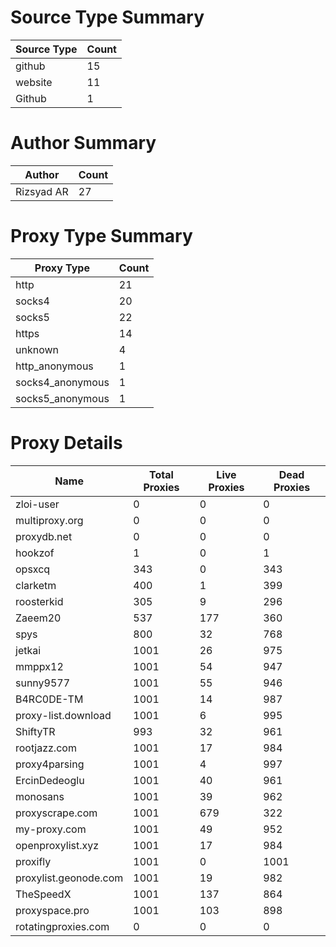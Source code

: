 # Source Type Summary

| Source Type | Count |
|-------------|-------|
| github | 15 |
| website | 11 |
| Github | 1 |


# Author Summary

| Author | Count |
|--------|-------|
| Rizsyad AR | 27 |


# Proxy Type Summary

| Proxy Type | Count |
|------------|-------|
| http | 21 |
| socks4 | 20 |
| socks5 | 22 |
| https | 14 |
| unknown | 4 |
| http_anonymous | 1 |
| socks4_anonymous | 1 |
| socks5_anonymous | 1 |


# Proxy Details

| Name | Total Proxies | Live Proxies | Dead Proxies |
|------|---------------|--------------|---------------|
| zloi-user | 0 | 0 | 0 |
| multiproxy.org | 0 | 0 | 0 |
| proxydb.net | 0 | 0 | 0 |
| hookzof | 1 | 0 | 1 |
| opsxcq | 343 | 0 | 343 |
| clarketm | 400 | 1 | 399 |
| roosterkid | 305 | 9 | 296 |
| Zaeem20 | 537 | 177 | 360 |
| spys | 800 | 32 | 768 |
| jetkai | 1001 | 26 | 975 |
| mmppx12 | 1001 | 54 | 947 |
| sunny9577 | 1001 | 55 | 946 |
| B4RC0DE-TM | 1001 | 14 | 987 |
| proxy-list.download | 1001 | 6 | 995 |
| ShiftyTR | 993 | 32 | 961 |
| rootjazz.com | 1001 | 17 | 984 |
| proxy4parsing | 1001 | 4 | 997 |
| ErcinDedeoglu | 1001 | 40 | 961 |
| monosans | 1001 | 39 | 962 |
| proxyscrape.com | 1001 | 679 | 322 |
| my-proxy.com | 1001 | 49 | 952 |
| openproxylist.xyz | 1001 | 17 | 984 |
| proxifly | 1001 | 0 | 1001 |
| proxylist.geonode.com | 1001 | 19 | 982 |
| TheSpeedX | 1001 | 137 | 864 |
| proxyspace.pro | 1001 | 103 | 898 |
| rotatingproxies.com | 0 | 0 | 0 |
